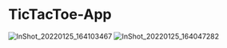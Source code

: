 # TicTacToe-App
![InShot_20220125_164103467](https://user-images.githubusercontent.com/97094735/150968023-b5a2d862-3d17-40de-becf-8bb330b376ec.jpg)
![InShot_20220125_164047282](https://user-images.githubusercontent.com/97094735/150967835-c9e88bdb-3d38-421c-8113-74a77887bbe7.jpg)

